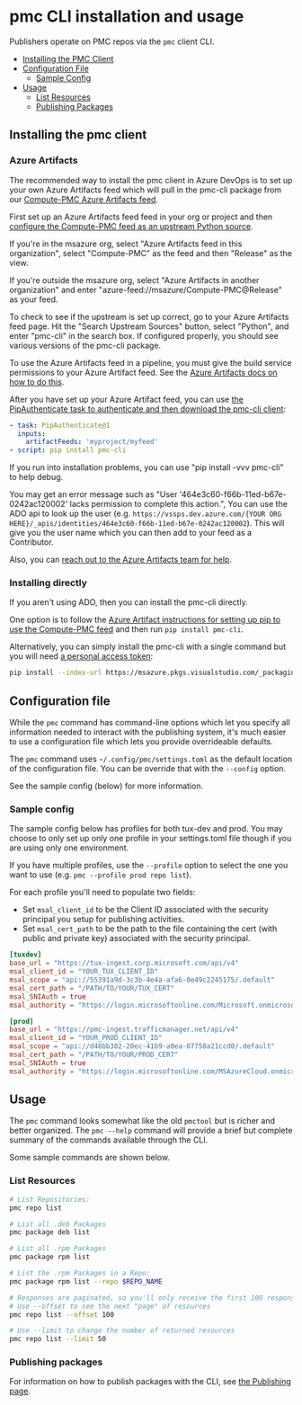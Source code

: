 # pmc CLI installation and usage

Publishers operate on PMC repos via the `pmc` client CLI.
- [Installing the PMC Client](#installing-the-pmc-client)
- [Configuration File](#configuration-file)
    - [Sample Config](#sample-config)
- [Usage](#usage)
    - [List Resources](#list-resources)
    - [Publishing Packages](#publishing-packages)

## Installing the pmc client

### Azure Artifacts

The recommended way to install the pmc client in Azure DevOps is to set up your own Azure Artifacts feed
which will pull in the pmc-cli package from our [Compute-PMC Azure Artifacts
feed](https://msazure.visualstudio.com/One/_artifacts/feed/Compute-PMC@Release/PyPI/pmc-cli/overview/).

First set up an Azure Artifacts feed feed in your org or project and then [configure the Compute-PMC
feed as an upstream Python
source](https://eng.ms/docs/cloud-ai-platform/devdiv/one-engineering-system-1es/1es-docs/azure-artifacts/troubleshooting/how-to-add-upstream-sources-to-azure-artifacts-feed).

If you're in the msazure org, select "Azure Artifacts feed in this organization", select
"Compute-PMC" as the feed and then "Release" as the view.

If you're outside the msazure org, select "Azure Artifacts in another organization" and enter
"azure-feed://msazure/Compute-PMC@Release" as your feed.

To check to see if the upstream is set up correct, go to your Azure Artifacts feed page.
Hit the "Search Upstream Sources" button, select "Python", and enter "pmc-cli" in the search box.
If configured properly, you should see various versions of the pmc-cli package.

To use the Azure Artifacts feed in a pipeline, you must give the build service permissions to your
Azure Artifact feed. See the [Azure Artifacts docs on how to do
this](https://learn.microsoft.com/en-us/azure/devops/artifacts/feeds/feed-permissions?view=azure-devops#pipelines-permissions).

After you have set up your Azure Artifact feed, you can use [the PipAuthenticate task to
authenticate and then download the pmc-cli
client](https://learn.microsoft.com/en-us/azure/devops/pipelines/tasks/reference/pip-authenticate-v1):

```yaml
- task: PipAuthenticate@1
  inputs:
    artifactFeeds: 'myproject/myfeed'
- script: pip install pmc-cli
```

If you run into installation problems, you can use "pip install -vvv pmc-cli" to help debug.

You may get an error message such as "User '464e3c60-f66b-11ed-b67e-0242ac120002' lacks permission to complete this action.",
You can use the ADO api to look up the user (e.g. `https://vssps.dev.azure.com/{YOUR ORG HERE}/_apis/identities/464e3c60-f66b-11ed-b67e-0242ac120002`).
This will give you the user name which you can then add to your feed as a Contributor.

Also, you can [reach out to the Azure Artifacts team for
help](https://eng.ms/docs/cloud-ai-platform/devdiv/one-engineering-system-1es/1es-docs/azure-artifacts/office-hours).

### Installing directly

If you aren't using ADO, then you can install the pmc-cli directly.

One option is to follow the [Azure Artifact instructions for setting up pip to use the Compute-PMC
feed](https://msazure.visualstudio.com/One/_artifacts/feed/Compute-PMC/connect/pip) and then run
`pip install pmc-cli`.

Alternatively, you can simply install the pmc-cli with a single command but you will need [a
personal access token](https://msazure.visualstudio.com/_usersSettings/tokens):

```bash
pip install --index-url https://msazure.pkgs.visualstudio.com/_packaging/Compute-PMC%40Release/pypi/simple/ pmc-cli
```

## Configuration file

While the `pmc` command has command-line options which let you specify all information needed to interact with the publishing system, it's much easier to use a configuration file which lets you provide overrideable defaults.

The `pmc` command uses `~/.config/pmc/settings.toml` as the default location of the configuration file. You can be override that with the `--config` option.

See the sample config (below) for more information.

### Sample config

The sample config below has profiles for both tux-dev and prod. You may choose to only set up only
one profile in your settings.toml file though if you are using only one environment.

If you have multiple profiles, use the `--profile` option to select the one you want to use
(e.g. `pmc --profile prod repo list`).

For each profile you'll need to populate two fields:
- Set `msal_client_id` to be the Client ID associated with the security principal you setup for publishing activities.
- Set `msal_cert_path` to be the path to the file containing the cert (with public and private key) associated with the security principal.

```toml
[tuxdev]
base_url = "https://tux-ingest.corp.microsoft.com/api/v4"
msal_client_id = "YOUR_TUX_CLIENT_ID"
msal_scope = "api://55391a9d-3c3b-4e4a-afa6-0e49c2245175/.default"
msal_cert_path = "/PATH/TO/YOUR/TUX_CERT"
msal_SNIAuth = true
msal_authority = "https://login.microsoftonline.com/Microsoft.onmicrosoft.com"

[prod]
base_url = "https://pmc-ingest.trafficmanager.net/api/v4"
msal_client_id = "YOUR_PROD_CLIENT_ID"
msal_scope = "api://d48bb382-20ec-41b9-a0ea-07758a21ccd0/.default"
msal_cert_path = "/PATH/TO/YOUR/PROD_CERT"
msal_SNIAuth = true
msal_authority = "https://login.microsoftonline.com/MSAzureCloud.onmicrosoft.com"
```

## Usage

The `pmc` command looks somewhat like the old `pmctool` but is richer and better organized.
The `pmc --help` command will provide a brief but complete summary of the commands available through the CLI.

Some sample commands are shown below.

### List Resources

```bash
# List Repositories:
pmc repo list

# List all .deb Packages
pmc package deb list

# List all .rpm Packages
pmc package rpm list

# List the .rpm Packages in a Repo:
pmc package rpm list --repo $REPO_NAME

# Responses are paginated, so you'll only receive the first 100 responses by default
# Use --offset to see the next "page" of resources
pmc repo list --offset 100

# Use --limit to change the number of returned resources
pmc repo list --limit 50
```

### Publishing packages

For information on how to publish packages with the CLI, see [the Publishing
page](https://eng.ms/docs/cloud-ai-platform/azure-core/azure-management-and-platforms/control-plane-bburns/pmc-package-ingestion/pmc-onboardingreference/publish#publishing-the-package).
